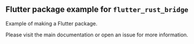 ## Flutter package example for `flutter_rust_bridge`

Example of making a Flutter package.

Please visit the main documentation or open an issue for more information.

